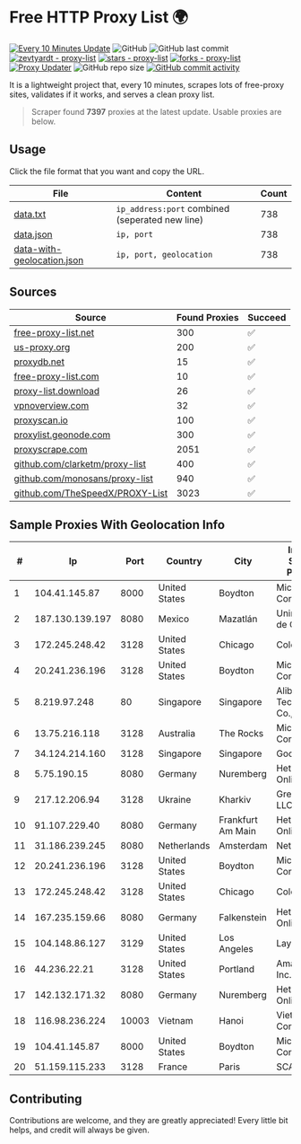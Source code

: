 
# Free HTTP Proxy List 🌍

[![Every 10 Minutes Update](https://github.com/mertguvencli/http-proxy-list/actions/workflows/main.yml/badge.svg?branch=main)](https://github.com/mertguvencli/http-proxy-list/actions/workflows/main.yml)
![GitHub](https://img.shields.io/github/license/mertguvencli/http-proxy-list)
![GitHub last commit](https://img.shields.io/github/last-commit/mertguvencli/http-proxy-list)
[![zevtyardt - proxy-list](https://img.shields.io/static/v1?label=zevtyardt&message=proxy-list&color=blue&logo=github)](https://github.com/zevtyardt/proxy-list "Go to GitHub repo")
[![stars - proxy-list](https://img.shields.io/github/stars/zevtyardt/proxy-list?style=social)](https://github.com/zevtyardt/proxy-list)
[![forks - proxy-list](https://img.shields.io/github/forks/zevtyardt/proxy-list?style=social)](https://github.com/zevtyardt/proxy-list)
[![Proxy Updater](https://github.com/zevtyardt/proxy-list/workflows/Proxy%20Updater/badge.svg)](https://github.com/zevtyardt/proxy-list/actions?query=workflow:"Proxy+Updater")
![GitHub repo size](https://img.shields.io/github/repo-size/zevtyardt/proxy-list)
[![GitHub commit activity](https://img.shields.io/github/commit-activity/m/zevtyardt/proxy-list?logo=commits)](https://github.com/zevtyardt/proxy-list/commits/main)

It is a lightweight project that, every 10 minutes, scrapes lots of free-proxy sites, validates if it works, and serves a clean proxy list.

> Scraper found **7397** proxies at the latest update. Usable proxies are below.

## Usage

Click the file format that you want and copy the URL.

|File|Content|Count|
|----|-------|-----|
|[data.txt](https://raw.githubusercontent.com/mertguvencli/http-proxy-list/main/proxy-list/data.txt)|`ip_address:port` combined (seperated new line)|738|
|[data.json](https://raw.githubusercontent.com/mertguvencli/http-proxy-list/main/proxy-list/data.json)|`ip, port`|738|
|[data-with-geolocation.json](https://raw.githubusercontent.com/mertguvencli/http-proxy-list/main/proxy-list/data-with-geolocation.json)|`ip, port, geolocation`|738|

## Sources

|Source|Found Proxies|Succeed|
|------|-------------|-------|
|[free-proxy-list.net](https://free-proxy-list.net)|300|✅|
|[us-proxy.org](https://www.us-proxy.org)|200|✅|
|[proxydb.net](http://proxydb.net)|15|✅|
|[free-proxy-list.com](https://free-proxy-list.com/?page=&port=&type%5B%5D=http&type%5B%5D=https&up_time=0&search=Search)|10|✅|
|[proxy-list.download](https://www.proxy-list.download/HTTP)|26|✅|
|[vpnoverview.com](https://vpnoverview.com/privacy/anonymous-browsing/free-proxy-servers)|32|✅|
|[proxyscan.io](https://www.proxyscan.io)|100|✅|
|[proxylist.geonode.com](https://proxylist.geonode.com/api/proxy-list?limit=300&page=1&sort_by=lastChecked&sort_type=desc&protocols=http,https)|300|✅|
|[proxyscrape.com](https://api.proxyscrape.com/v2/?request=displayproxies&protocol=http&timeout=10000&country=all&ssl=all&anonymity=all)|2051|✅|
|[github.com/clarketm/proxy-list](https://raw.githubusercontent.com/clarketm/proxy-list/master/proxy-list-raw.txt)|400|✅|
|[github.com/monosans/proxy-list](https://raw.githubusercontent.com/monosans/proxy-list/main/proxies/http.txt)|940|✅|
|[github.com/TheSpeedX/PROXY-List](https://raw.githubusercontent.com/TheSpeedX/PROXY-List/master/http.txt)|3023|✅|


## Sample Proxies With Geolocation Info

|#|Ip|Port|Country|City|Internet Service Provider|
|-|--|----|-------|----|-------------------------|
|1|104.41.145.87|8000|United States|Boydton|Microsoft Corporation|
|2|187.130.139.197|8080|Mexico|Mazatlán|Uninet S.A. de C.V.|
|3|172.245.248.42|3128|United States|Chicago|ColoCrossing|
|4|20.241.236.196|3128|United States|Boydton|Microsoft Corporation|
|5|8.219.97.248|80|Singapore|Singapore|Alibaba (US) Technology Co., Ltd.|
|6|13.75.216.118|3128|Australia|The Rocks|Microsoft Corporation|
|7|34.124.214.160|3128|Singapore|Singapore|Google LLC|
|8|5.75.190.15|8080|Germany|Nuremberg|Hetzner Online GmbH|
|9|217.12.206.94|3128|Ukraine|Kharkiv|Green Floid LLC|
|10|91.107.229.40|8080|Germany|Frankfurt Am Main|Hetzner Online AG|
|11|31.186.239.245|8080|Netherlands|Amsterdam|NetSkope Inc|
|12|20.241.236.196|3128|United States|Boydton|Microsoft Corporation|
|13|172.245.248.42|3128|United States|Chicago|ColoCrossing|
|14|167.235.159.66|8080|Germany|Falkenstein|Hetzner Online GmbH|
|15|104.148.86.127|3129|United States|Los Angeles|LayerHost|
|16|44.236.22.21|3128|United States|Portland|Amazon.com, Inc.|
|17|142.132.171.32|8080|Germany|Nuremberg|Hetzner Online GmbH|
|18|116.98.236.224|10003|Vietnam|Hanoi|Viettel Corporation|
|19|104.41.145.87|8000|United States|Boydton|Microsoft Corporation|
|20|51.159.115.233|3128|France|Paris|SCALEWAY|



## Contributing

Contributions are welcome, and they are greatly appreciated! Every
little bit helps, and credit will always be given.

